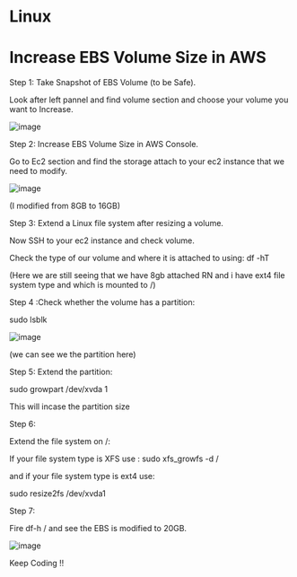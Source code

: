 # Linux


Increase EBS Volume Size in AWS
===========================================================
Step 1: Take Snapshot of EBS Volume (to be Safe).

Look after left pannel and find volume section and choose your volume you want to Increase.

![image](https://github.com/user-attachments/assets/169f940d-3167-4123-bebd-25958e72b081)



Step 2: Increase EBS Volume Size in AWS Console.

Go to Ec2 section and find the storage attach to your ec2 instance that we need to modify.


![image](https://github.com/user-attachments/assets/91048292-80a4-498a-bd4e-c95ccd91221f)

(I modified from 8GB to 16GB)


Step 3: Extend a Linux file system after resizing a volume.

Now SSH to your ec2 instance and check volume.

Check the type of our volume and where it is attached to using:
df -hT

(Here we are still seeing that we have 8gb attached RN and i have ext4 file system type and which is mounted to /)


Step 4 :Check whether the volume has a partition:

sudo lsblk

![image](https://github.com/user-attachments/assets/96e6fba7-4a94-41b6-ba06-98751739c2fe)

(we can see we the partition here)



Step 5: Extend the partition:

sudo growpart /dev/xvda 1

This will incase the partition size

Step 6:

Extend the file system on /:

If your file system type is XFS use :
sudo xfs_growfs -d /


and if your file system type is ext4 use:

sudo resize2fs /dev/xvda1

Step 7:

Fire 
df-h / and see the EBS is modified to 20GB.

![image](https://github.com/user-attachments/assets/b0ab0cd2-0b55-4320-85f4-e27f5f7ac600)


Keep Coding !!



